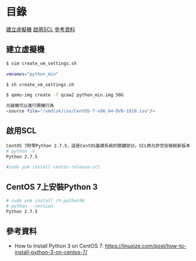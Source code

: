 # 目錄
[建立虛擬機](#建立虛擬機)
[啟用SCL](#啟用SCL)
[參考資料](#參考資料)

<a name="建立虛擬機"/>

## 建立虛擬機
```bash
$ vim create_vm_settings.sh

vmnames="python_min"

$ sh create_vm_settings.sh

$ qemu-img create -f qcow2 python_min.img 50G

光碟機可以進行開機行為
<source file="/vmdisk/iso/CentOS-7-x86_64-DVD-1810.iso"/>
```

<a name="啟用SCL"/>

## 啟用SCL
```bash
CentOS 7附帶Python 2.7.5，這是CentOS基礎系統的關鍵部分。SCL將允許您安裝較新版本的python 3.x以及默認的python v2.7.5，以便系統工具等yum繼續正常工作。
# python -V
Python 2.7.5

#sudo yum install centos-release-scl
```

<a name="CentOS 7上安裝Python 3"/>

## CentOS 7上安裝Python 3
```bash
# sudo yum install rh-python36
# python --version
Python 2.7.5
```







<a name="參考資料"/>

## 參考資料
- How to Install Python 3 on CentOS 7: https://linuxize.com/post/how-to-install-python-3-on-centos-7/
